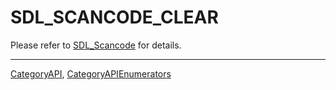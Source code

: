 # SDL_SCANCODE_CLEAR

Please refer to [SDL_Scancode](SDL_Scancode) for details.

----
[CategoryAPI](CategoryAPI), [CategoryAPIEnumerators](CategoryAPIEnumerators)

